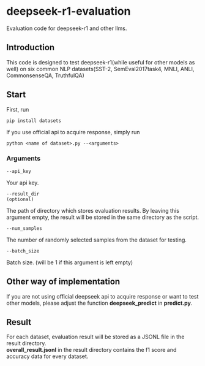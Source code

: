 # deepseek-r1-evaluation
Evaluation code for deepseek-r1 and other llms.
## Introduction
This code is designed to test deepseek-r1(while useful for other models as well) on six common NLP datasets(SST-2, SemEval2017task4, MNLI, ANLI, CommonsenseQA, TruthfulQA)
## Start
First, run
```
pip install datasets
```
If you use official api to acquire response, simply run
```
python <name of dataset>.py --<arguments>
```
### Arguments
```
--api_key
```
Your api key.
```
--result_dir
(optional)
```
The path of directory which stores evaluation results. By leaving this argument empty, the result will be stored in the same directory as the script.
```
--num_samples
```
The number of randomly selected samples from the dataset for testing.
```
--batch_size
```
Batch size. (will be 1 if this argument is left empty)
## Other way of implementation
If you are not using official deepseek api to acquire response or want to test other models, please adjust the function **deepseek_predict** in **predict.py**.
## Result
For each dataset, evaluation result will be stored as a JSONL file in the result directory.    
**overall_result.jsonl** in the result directory contains the f1 score and accuracy data for every dataset.
